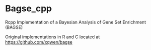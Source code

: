 # Bagse_cpp
Rcpp Implementation of a Bayesian Analysis of Gene Set Enrichment (BAGSE)


Original implementations in R and C located at https://github.com/xqwen/bagse

